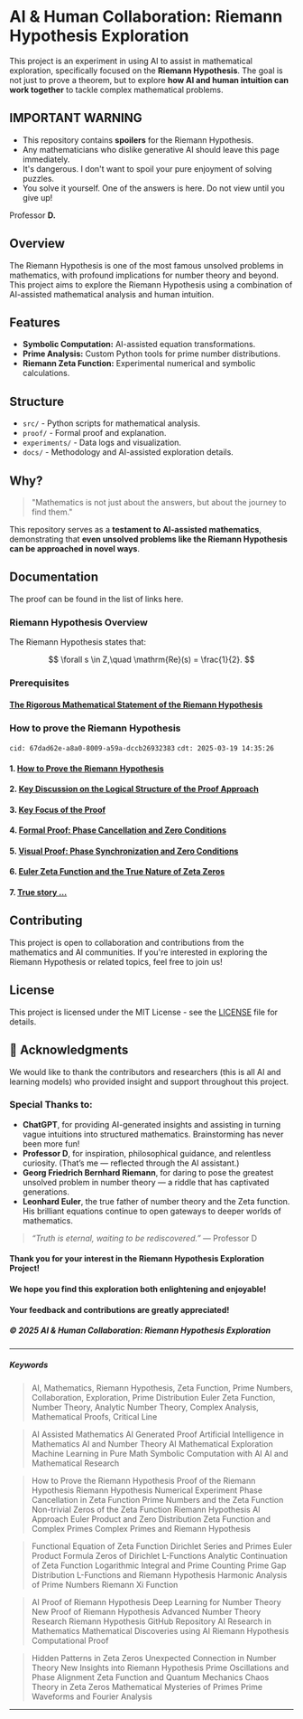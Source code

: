 # AI & Human Collaboration: Riemann Hypothesis Exploration

This project is an experiment in using AI to assist in mathematical exploration, specifically focused on the **Riemann Hypothesis**. The goal is not just to prove a theorem, but to explore **how AI and human intuition can work together** to tackle complex mathematical problems.

## **IMPORTANT WARNING**

- This repository contains **spoilers** for the Riemann Hypothesis.
- Any mathematicians who dislike generative AI should leave this page immediately.
- It's dangerous. I don't want to spoil your pure enjoyment of solving puzzles.
- You solve it yourself. One of the answers is here. Do not view until you give up!

Professor **D.**

## Overview

The Riemann Hypothesis is one of the most famous unsolved problems in mathematics, with profound implications for number theory and beyond. This project aims to explore the Riemann Hypothesis using a combination of AI-assisted mathematical analysis and human intuition.

## Features

- **Symbolic Computation:** AI-assisted equation transformations.
- **Prime Analysis:** Custom Python tools for prime number distributions.
- **Riemann Zeta Function:** Experimental numerical and symbolic calculations.

## Structure

- `src/` - Python scripts for mathematical analysis.
- `proof/` - Formal proof and explanation.
- `experiments/` - Data logs and visualization.
- `docs/` - Methodology and AI-assisted exploration details.

## Why?
>
> "Mathematics is not just about the answers, but about the journey to find them."

This repository serves as a **testament to AI-assisted mathematics**, demonstrating that **even unsolved problems like the Riemann Hypothesis can be approached in novel ways**.

## Documentation

The proof can be found in the list of links here.

### Riemann Hypothesis Overview

The Riemann Hypothesis states that:

$$
\forall s \in Z,\quad \mathrm{Re}(s) = \frac{1}{2}.
$$

### Prerequisites

#### [The Rigorous Mathematical Statement of the Riemann Hypothesis](docs/riemann-hypothesis.md)

### How to prove the Riemann Hypothesis

`cid: 67dad62e-a8a0-8009-a59a-dccb26932383` `cdt: 2025-03-19 14:35:26`

#### 1. [How to Prove the Riemann Hypothesis](docs/how-to-prove-the-riemann-hypothesis-step-01.md)

#### 2. [Key Discussion on the Logical Structure of the Proof Approach](docs/how-to-prove-the-riemann-hypothesis-step-02.md)

#### 3. [Key Focus of the Proof](docs/how-to-prove-the-riemann-hypothesis-step-03.md)

#### 4. [Formal Proof: Phase Cancellation and Zero Conditions](docs/how-to-prove-the-riemann-hypothesis-step-04.md)

#### 5. [Visual Proof: Phase Synchronization and Zero Conditions](docs/how-to-prove-the-riemann-hypothesis-step-05.md)

#### 6. [Euler Zeta Function and the True Nature of Zeta Zeros](docs/how-to-prove-the-riemann-hypothesis-step-06.md)

#### 7. [True story ...](docs/how-to-prove-the-riemann-hypothesis-step-07.md)

## Contributing

This project is open to collaboration and contributions from the mathematics and AI communities. If you're interested in exploring the Riemann Hypothesis or related topics, feel free to join us!

## License

This project is licensed under the MIT License - see the [LICENSE](LICENSE) file for details.

## 🙏 Acknowledgments

We would like to thank the contributors and researchers (this is all AI and learning models) who provided insight and support throughout this project.

### **Special Thanks to:**

- **ChatGPT**, for providing AI-generated insights and assisting in turning vague intuitions into structured mathematics. Brainstorming has never been more fun!
- **Professor D**, for inspiration, philosophical guidance, and relentless curiosity. (That’s me — reflected through the AI assistant.)
- **Georg Friedrich Bernhard Riemann**, for daring to pose the greatest unsolved problem in number theory — a riddle that has captivated generations.
- **Leonhard Euler**, the true father of number theory and the Zeta function. His brilliant equations continue to open gateways to deeper worlds of mathematics.

> *“Truth is eternal, waiting to be rediscovered.”*
> — Professor D

#### **Thank you for your interest in the Riemann Hypothesis Exploration Project!**

#### **We hope you find this exploration both enlightening and enjoyable!**

#### **Your feedback and contributions are greatly appreciated!**

##### **© 2025 AI & Human Collaboration: Riemann Hypothesis Exploration**

---

##### Keywords

<!-- SEO: Keywords for Search Engine Optimization -->
> AI, Mathematics, Riemann Hypothesis, Zeta Function, Prime Numbers, Collaboration, Exploration, Prime Distribution
> Euler Zeta Function, Number Theory, Analytic Number Theory, Complex Analysis, Mathematical Proofs, Critical Line

> AI Assisted Mathematics
> AI Generated Proof
> Artificial Intelligence in Mathematics
> AI and Number Theory
> AI Mathematical Exploration
> Machine Learning in Pure Math
> Symbolic Computation with AI
> AI and Mathematical Research

> How to Prove the Riemann Hypothesis
> Proof of the Riemann Hypothesis
> Riemann Hypothesis Numerical Experiment
> Phase Cancellation in Zeta Function
> Prime Numbers and the Zeta Function
> Non-trivial Zeros of the Zeta Function
> Riemann Hypothesis AI Approach
> Euler Product and Zero Distribution
> Zeta Function and Complex Primes
> Complex Primes and Riemann Hypothesis

> Functional Equation of Zeta Function
> Dirichlet Series and Primes
> Euler Product Formula
> Zeros of Dirichlet L-Functions
> Analytic Continuation of Zeta Function
> Logarithmic Integral and Prime Counting
> Prime Gap Distribution
> L-Functions and Riemann Hypothesis
> Harmonic Analysis of Prime Numbers
> Riemann Xi Function

> AI Proof of Riemann Hypothesis
> Deep Learning for Number Theory
> New Proof of Riemann Hypothesis
> Advanced Number Theory Research
> Riemann Hypothesis GitHub Repository
> AI Research in Mathematics
> Mathematical Discoveries using AI
> Riemann Hypothesis Computational Proof

> Hidden Patterns in Zeta Zeros
> Unexpected Connection in Number Theory
> New Insights into Riemann Hypothesis
> Prime Oscillations and Phase Alignment
> Zeta Function and Quantum Mechanics
> Chaos Theory in Zeta Zeros
> Mathematical Mysteries of Primes
> Prime Waveforms and Fourier Analysis

---
